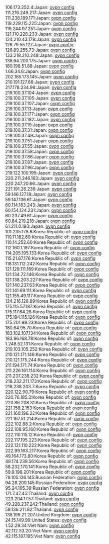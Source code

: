 106.173.252.4:Japan: [ovpn config](vpn/106_173_252_4.ovpn)  
111.216.249.217:Japan: [ovpn config](vpn/111_216_249_217.ovpn)  
111.238.189.171:Japan: [ovpn config](vpn/111_238_189_171.ovpn)  
119.229.115.225:Japan: [ovpn config](vpn/119_229_115_225.ovpn)  
119.244.97.251:Japan: [ovpn config](vpn/119_244_97_251.ovpn)  
121.110.228.233:Japan: [ovpn config](vpn/121_110_228_233.ovpn)  
124.210.43.179:Japan: [ovpn config](vpn/124_210_43_179.ovpn)  
126.79.55.127:Japan: [ovpn config](vpn/126_79_55_127.ovpn)  
126.89.255.73:Japan: [ovpn config](vpn/126_89_255_73.ovpn)  
133.218.210.248:Japan: [ovpn config](vpn/133_218_210_248.ovpn)  
138.64.200.175:Japan: [ovpn config](vpn/138_64_200_175.ovpn)  
180.198.51.88:Japan: [ovpn config](vpn/180_198_51_88.ovpn)  
1.66.34.6:Japan: [ovpn config](vpn/1_66_34_6.ovpn)  
202.165.173.145:Japan: [ovpn config](vpn/202_165_173_145.ovpn)  
210.191.127.66:Japan: [ovpn config](vpn/210_191_127_66.ovpn)  
217.178.234.96:Japan: [ovpn config](vpn/217_178_234_96.ovpn)  
219.100.37.104:Japan: [ovpn config](vpn/219_100_37_104.ovpn)  
219.100.37.105:Japan: [ovpn config](vpn/219_100_37_105.ovpn)  
219.100.37.107:Japan: [ovpn config](vpn/219_100_37_107.ovpn)  
219.100.37.13:Japan: [ovpn config](vpn/219_100_37_13.ovpn)  
219.100.37.177:Japan: [ovpn config](vpn/219_100_37_177.ovpn)  
219.100.37.182:Japan: [ovpn config](vpn/219_100_37_182.ovpn)  
219.100.37.19:Japan: [ovpn config](vpn/219_100_37_19.ovpn)  
219.100.37.31:Japan: [ovpn config](vpn/219_100_37_31.ovpn)  
219.100.37.49:Japan: [ovpn config](vpn/219_100_37_49.ovpn)  
219.100.37.51:Japan: [ovpn config](vpn/219_100_37_51.ovpn)  
219.100.37.55:Japan: [ovpn config](vpn/219_100_37_55.ovpn)  
219.100.37.58:Japan: [ovpn config](vpn/219_100_37_58.ovpn)  
219.100.37.86:Japan: [ovpn config](vpn/219_100_37_86.ovpn)  
219.100.37.87:Japan: [ovpn config](vpn/219_100_37_87.ovpn)  
219.100.37.96:Japan: [ovpn config](vpn/219_100_37_96.ovpn)  
219.122.100.195:Japan: [ovpn config](vpn/219_122_100_195.ovpn)  
220.211.246.163:Japan: [ovpn config](vpn/220_211_246_163.ovpn)  
220.247.20.66:Japan: [ovpn config](vpn/220_247_20_66.ovpn)  
221.191.26.236:Japan: [ovpn config](vpn/221_191_26_236.ovpn)  
59.146.127.18:Japan: [ovpn config](vpn/59_146_127_18.ovpn)  
59.147.136.61:Japan: [ovpn config](vpn/59_147_136_61.ovpn)  
60.114.183.243:Japan: [ovpn config](vpn/60_114_183_243.ovpn)  
60.154.124.231:Japan: [ovpn config](vpn/60_154_124_231.ovpn)  
60.237.49.61:Japan: [ovpn config](vpn/60_237_49_61.ovpn)  
60.84.219.218:Japan: [ovpn config](vpn/60_84_219_218.ovpn)  
61.211.0.193:Japan: [ovpn config](vpn/61_211_0_193.ovpn)  
101.235.178.8:Korea Republic of: [ovpn config](vpn/101_235_178_8.ovpn)  
110.11.182.60:Korea Republic of: [ovpn config](vpn/110_11_182_60.ovpn)  
110.14.252.60:Korea Republic of: [ovpn config](vpn/110_14_252_60.ovpn)  
112.160.1.197:Korea Republic of: [ovpn config](vpn/112_160_1_197.ovpn)  
114.205.195.133:Korea Republic of: [ovpn config](vpn/114_205_195_133.ovpn)  
115.21.87.176:Korea Republic of: [ovpn config](vpn/115_21_87_176.ovpn)  
118.131.112.242:Korea Republic of: [ovpn config](vpn/118_131_112_242.ovpn)  
121.129.111.189:Korea Republic of: [ovpn config](vpn/121_129_111_189.ovpn)  
121.134.72.146:Korea Republic of: [ovpn config](vpn/121_134_72_146.ovpn)  
121.138.203.227:Korea Republic of: [ovpn config](vpn/121_138_203_227.ovpn)  
121.140.237.63:Korea Republic of: [ovpn config](vpn/121_140_237_63.ovpn)  
121.141.69.111:Korea Republic of: [ovpn config](vpn/121_141_69_111.ovpn)  
121.155.49.117:Korea Republic of: [ovpn config](vpn/121_155_49_117.ovpn)  
124.216.128.89:Korea Republic of: [ovpn config](vpn/124_216_128_89.ovpn)  
175.115.57.187:Korea Republic of: [ovpn config](vpn/175_115_57_187.ovpn)  
175.117.64.28:Korea Republic of: [ovpn config](vpn/175_117_64_28.ovpn)  
175.194.115.126:Korea Republic of: [ovpn config](vpn/175_194_115_126.ovpn)  
175.201.99.23:Korea Republic of: [ovpn config](vpn/175_201_99_23.ovpn)  
180.64.95.70:Korea Republic of: [ovpn config](vpn/180_64_95_70.ovpn)  
183.102.107.134:Korea Republic of: [ovpn config](vpn/183_102_107_134.ovpn)  
183.96.168.78:Korea Republic of: [ovpn config](vpn/183_96_168_78.ovpn)  
1.248.52.131:Korea Republic of: [ovpn config](vpn/1_248_52_131.ovpn)  
210.103.105.252:Korea Republic of: [ovpn config](vpn/210_103_105_252.ovpn)  
210.121.171.146:Korea Republic of: [ovpn config](vpn/210_121_171_146.ovpn)  
210.121.175.244:Korea Republic of: [ovpn config](vpn/210_121_175_244.ovpn)  
211.194.171.74:Korea Republic of: [ovpn config](vpn/211_194_171_74.ovpn)  
211.226.161.114:Korea Republic of: [ovpn config](vpn/211_226_161_114.ovpn)  
211.237.238.232:Korea Republic of: [ovpn config](vpn/211_237_238_232.ovpn)  
218.232.211.173:Korea Republic of: [ovpn config](vpn/218_232_211_173.ovpn)  
218.238.203.7:Korea Republic of: [ovpn config](vpn/218_238_203_7.ovpn)  
220.122.90.79:Korea Republic of: [ovpn config](vpn/220_122_90_79.ovpn)  
220.76.185.3:Korea Republic of: [ovpn config](vpn/220_76_185_3.ovpn)  
220.86.208.31:Korea Republic of: [ovpn config](vpn/220_86_208_31.ovpn)  
221.158.2.153:Korea Republic of: [ovpn config](vpn/221_158_2_153.ovpn)  
221.160.196.22:Korea Republic of: [ovpn config](vpn/221_160_196_22.ovpn)  
221.167.51.214:Korea Republic of: [ovpn config](vpn/221_167_51_214.ovpn)  
222.102.88.2:Korea Republic of: [ovpn config](vpn/222_102_88_2.ovpn)  
222.108.95.160:Korea Republic of: [ovpn config](vpn/222_108_95_160.ovpn)  
222.110.115.12:Korea Republic of: [ovpn config](vpn/222_110_115_12.ovpn)  
222.117.195.223:Korea Republic of: [ovpn config](vpn/222_117_195_223.ovpn)  
222.121.110.222:Korea Republic of: [ovpn config](vpn/222_121_110_222.ovpn)  
222.99.163.217:Korea Republic of: [ovpn config](vpn/222_99_163_217.ovpn)  
49.164.173.80:Korea Republic of: [ovpn config](vpn/49_164_173_80.ovpn)  
49.174.239.56:Korea Republic of: [ovpn config](vpn/49_174_239_56.ovpn)  
58.232.170.141:Korea Republic of: [ovpn config](vpn/58_232_170_141.ovpn)  
59.9.198.201:Korea Republic of: [ovpn config](vpn/59_9_198_201.ovpn)  
79.105.136.145:Russian Federation: [ovpn config](vpn/79_105_136_145.ovpn)  
94.28.200.145:Russian Federation: [ovpn config](vpn/94_28_200_145.ovpn)  
95.24.165.39:Russian Federation: [ovpn config](vpn/95_24_165_39.ovpn)  
171.7.47.45:Thailand: [ovpn config](vpn/171_7_47_45.ovpn)  
223.204.17.57:Thailand: [ovpn config](vpn/223_204_17_57.ovpn)  
49.228.237.242:Thailand: [ovpn config](vpn/49_228_237_242.ovpn)  
58.136.211.82:Thailand: [ovpn config](vpn/58_136_211_82.ovpn)  
138.199.21.207:United Kingdom: [ovpn config](vpn/138_199_21_207.ovpn)  
24.15.149.99:United States: [ovpn config](vpn/24_15_149_99.ovpn)  
1.52.29.34:Viet Nam: [ovpn config](vpn/1_52_29_34.ovpn)  
42.112.53.20:Viet Nam: [ovpn config](vpn/42_112_53_20.ovpn)  
42.115.187.195:Viet Nam: [ovpn config](vpn/42_115_187_195.ovpn)  

